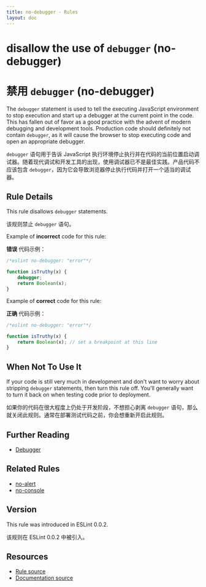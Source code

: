 ```yaml
---
title: no-debugger - Rules
layout: doc
---
```

<!-- Note: No pull requests accepted for this file. See README.md in the root directory for details. -->

# disallow the use of `debugger` (no-debugger)

# 禁用 `debugger` (no-debugger)

The `debugger` statement is used to tell the executing JavaScript environment to stop execution and start up a debugger at the current point in the code. This has fallen out of favor as a good practice with the advent of modern debugging and development tools. Production code should definitely not contain `debugger`, as it will cause the browser to stop executing code and open an appropriate debugger.

`debugger` 语句用于告诉 JavaScript 执行环境停止执行并在代码的当前位置启动调试器。随着现代调试和开发工具的出现，使用调试器已不是最佳实践。产品代码不应该包含 `debugger`，因为它会导致浏览器停止执行代码并打开一个适当的调试器。

## Rule Details

This rule disallows `debugger` statements.

该规则禁止 `debugger` 语句。

Example of **incorrect** code for this rule:

**错误** 代码示例：

```js
/*eslint no-debugger: "error"*/

function isTruthy(x) {
    debugger;
    return Boolean(x);
}
```

Example of **correct** code for this rule:

**正确** 代码示例：

```js
/*eslint no-debugger: "error"*/

function isTruthy(x) {
    return Boolean(x); // set a breakpoint at this line
}
```

## When Not To Use It

If your code is still very much in development and don't want to worry about stripping `debugger` statements, then turn this rule off. You'll generally want to turn it back on when testing code prior to deployment.

如果你的代码在很大程度上仍处于开发阶段，不想担心剥离 `debugger` 语句，那么就关闭此规则。通常在部署测试代码之前，你会想重新开启此规则。

## Further Reading

* [Debugger](https://developer.mozilla.org/en-US/docs/Web/JavaScript/Reference/Statements/debugger)

## Related Rules

* [no-alert](no-alert)
* [no-console](no-console)

## Version

This rule was introduced in ESLint 0.0.2.

该规则在 ESLint 0.0.2 中被引入。

## Resources

* [Rule source](https://github.com/eslint/eslint/tree/master/lib/rules/no-debugger.js)
* [Documentation source](https://github.com/eslint/eslint/tree/master/docs/rules/no-debugger.md)
